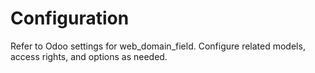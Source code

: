 # Configuration

Refer to Odoo settings for web_domain_field. Configure related models, access rights, and options as needed.
